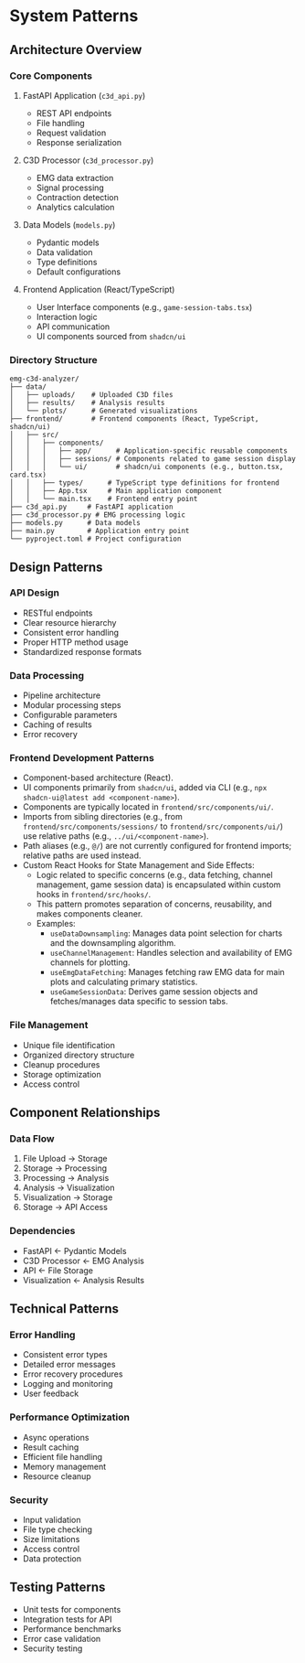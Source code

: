 # System Patterns

## Architecture Overview

### Core Components
1. FastAPI Application (`c3d_api.py`)
   - REST API endpoints
   - File handling
   - Request validation
   - Response serialization

2. C3D Processor (`c3d_processor.py`)
   - EMG data extraction
   - Signal processing
   - Contraction detection
   - Analytics calculation

3. Data Models (`models.py`)
   - Pydantic models
   - Data validation
   - Type definitions
   - Default configurations

4. Frontend Application (React/TypeScript)
   - User Interface components (e.g., `game-session-tabs.tsx`)
   - Interaction logic
   - API communication
   - UI components sourced from `shadcn/ui`

### Directory Structure
```
emg-c3d-analyzer/
├── data/
│   ├── uploads/    # Uploaded C3D files
│   ├── results/    # Analysis results
│   └── plots/      # Generated visualizations
├── frontend/       # Frontend components (React, TypeScript, shadcn/ui)
│   ├── src/
│   │   ├── components/
│   │   │   ├── app/      # Application-specific reusable components
│   │   │   ├── sessions/ # Components related to game session display
│   │   │   └── ui/       # shadcn/ui components (e.g., button.tsx, card.tsx)
│   │   ├── types/      # TypeScript type definitions for frontend
│   │   ├── App.tsx     # Main application component
│   │   └── main.tsx    # Frontend entry point
├── c3d_api.py     # FastAPI application
├── c3d_processor.py # EMG processing logic
├── models.py      # Data models
├── main.py        # Application entry point
└── pyproject.toml # Project configuration
```

## Design Patterns

### API Design
- RESTful endpoints
- Clear resource hierarchy
- Consistent error handling
- Proper HTTP method usage
- Standardized response formats

### Data Processing
- Pipeline architecture
- Modular processing steps
- Configurable parameters
- Caching of results
- Error recovery

### Frontend Development Patterns
- Component-based architecture (React).
- UI components primarily from `shadcn/ui`, added via CLI (e.g., `npx shadcn-ui@latest add <component-name>`).
- Components are typically located in `frontend/src/components/ui/`.
- Imports from sibling directories (e.g., from `frontend/src/components/sessions/` to `frontend/src/components/ui/`) use relative paths (e.g., `../ui/<component-name>`).
- Path aliases (e.g., `@/`) are not currently configured for frontend imports; relative paths are used instead.
- Custom React Hooks for State Management and Side Effects:
  - Logic related to specific concerns (e.g., data fetching, channel management, game session data) is encapsulated within custom hooks in `frontend/src/hooks/`.
  - This pattern promotes separation of concerns, reusability, and makes components cleaner.
  - Examples:
    - `useDataDownsampling`: Manages data point selection for charts and the downsampling algorithm.
    - `useChannelManagement`: Handles selection and availability of EMG channels for plotting.
    - `useEmgDataFetching`: Manages fetching raw EMG data for main plots and calculating primary statistics.
    - `useGameSessionData`: Derives game session objects and fetches/manages data specific to session tabs.

### File Management
- Unique file identification
- Organized directory structure
- Cleanup procedures
- Storage optimization
- Access control

## Component Relationships

### Data Flow
1. File Upload → Storage
2. Storage → Processing
3. Processing → Analysis
4. Analysis → Visualization
5. Visualization → Storage
6. Storage → API Access

### Dependencies
- FastAPI ← Pydantic Models
- C3D Processor ← EMG Analysis
- API ← File Storage
- Visualization ← Analysis Results

## Technical Patterns

### Error Handling
- Consistent error types
- Detailed error messages
- Error recovery procedures
- Logging and monitoring
- User feedback

### Performance Optimization
- Async operations
- Result caching
- Efficient file handling
- Memory management
- Resource cleanup

### Security
- Input validation
- File type checking
- Size limitations
- Access control
- Data protection

## Testing Patterns
- Unit tests for components
- Integration tests for API
- Performance benchmarks
- Error case validation
- Security testing 